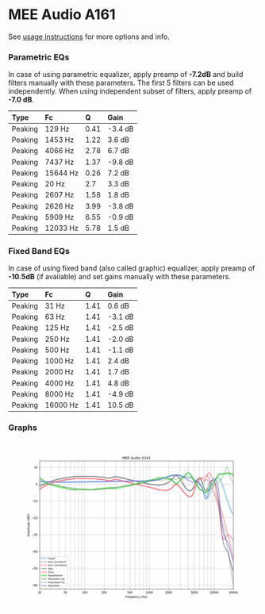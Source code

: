 # MEE Audio A161
See [usage instructions](https://github.com/jaakkopasanen/AutoEq#usage) for more options and info.

### Parametric EQs
In case of using parametric equalizer, apply preamp of **-7.2dB** and build filters manually
with these parameters. The first 5 filters can be used independently.
When using independent subset of filters, apply preamp of **-7.0 dB**.

| Type    | Fc       |    Q | Gain    |
|:--------|:---------|:-----|:--------|
| Peaking | 129 Hz   | 0.41 | -3.4 dB |
| Peaking | 1453 Hz  | 1.22 | 3.6 dB  |
| Peaking | 4066 Hz  | 2.78 | 6.7 dB  |
| Peaking | 7437 Hz  | 1.37 | -9.8 dB |
| Peaking | 15644 Hz | 0.26 | 7.2 dB  |
| Peaking | 20 Hz    | 2.7  | 3.3 dB  |
| Peaking | 2607 Hz  | 1.58 | 1.8 dB  |
| Peaking | 2626 Hz  | 3.99 | -3.8 dB |
| Peaking | 5909 Hz  | 6.55 | -0.9 dB |
| Peaking | 12033 Hz | 5.78 | 1.5 dB  |

### Fixed Band EQs
In case of using fixed band (also called graphic) equalizer, apply preamp of **-10.5dB**
(if available) and set gains manually with these parameters.

| Type    | Fc       |    Q | Gain    |
|:--------|:---------|:-----|:--------|
| Peaking | 31 Hz    | 1.41 | 0.6 dB  |
| Peaking | 63 Hz    | 1.41 | -3.1 dB |
| Peaking | 125 Hz   | 1.41 | -2.5 dB |
| Peaking | 250 Hz   | 1.41 | -2.0 dB |
| Peaking | 500 Hz   | 1.41 | -1.1 dB |
| Peaking | 1000 Hz  | 1.41 | 2.4 dB  |
| Peaking | 2000 Hz  | 1.41 | 1.7 dB  |
| Peaking | 4000 Hz  | 1.41 | 4.8 dB  |
| Peaking | 8000 Hz  | 1.41 | -4.9 dB |
| Peaking | 16000 Hz | 1.41 | 10.5 dB |

### Graphs
![](./MEE%20Audio%20A161.png)